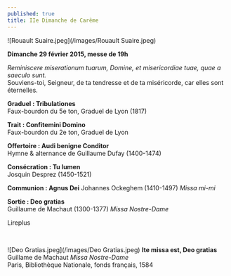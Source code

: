 ```yaml
---
published: true
title: IIe Dimanche de Carême
---
```


![Rouault Suaire.jpeg](/images/Rouault Suaire.jpeg)


**Dimanche 29 février 2015, messe de 19h**

*Reminiscere miserationum tuarum, Domine, et misericordiae tuae, quae a saeculo sunt.*  
Souviens-toi, Seigneur, de ta tendresse et de ta miséricorde, car elles sont éternelles.

**Graduel : Tribulationes**  
Faux-bourdon du 5e ton, Graduel de Lyon (1817)

**Trait : Confitemini Domino**  
Faux-bourdon du 2e ton, Graduel de Lyon

**Offertoire : Audi benigne Conditor**  
Hymne & alternance de Guillaume Dufay (1400-1474)

**Consécration : Tu lumen**  
Josquin Desprez (1450-1521)

**Communion : Agnus Dei**
Johannes Ockeghem (1410-1497) *Missa mi-mi*

**Sortie : Deo gratias**  
Guillaume de Machaut (1300-1377) *Missa Nostre-Dame*

Lireplus

&nbsp;

![Deo Gratias.jpeg](/images/Deo Gratias.jpeg)
**Ite missa est, Deo gratias** Guillame de Machaut  *Missa Nostre-Dame*  
Paris, Bibliothèque Nationale, fonds français, 1584